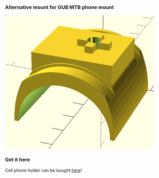 ### Alternative mount for GUB MTB phone mount

![mount](https://raw.githubusercontent.com/anderskvist/3D_GUB_MTB_mount/master/mount.png)

### Get it here
Cell phone holder can be bought [here](https://www.aliexpress.com/item/Aluminum-mtb-road-mountain-bike-bicycle-phone-holder-waterproof-motorbike-phone-holder-For-Huawei-3-5/32916703915.html)!
